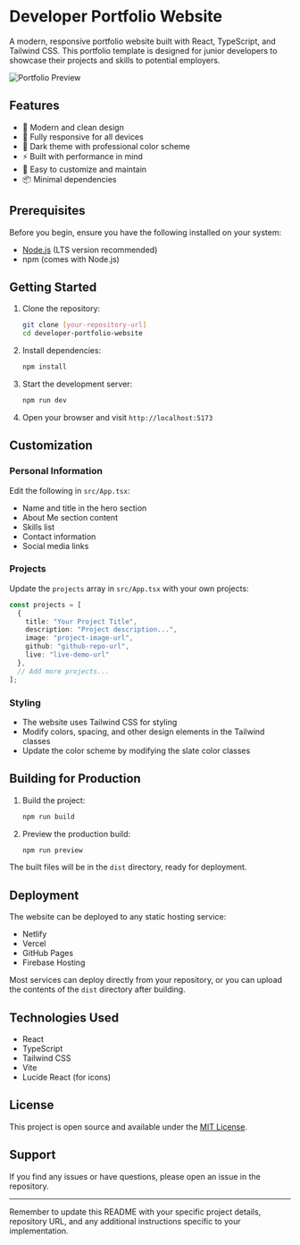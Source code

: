 # Developer Portfolio Website

A modern, responsive portfolio website built with React, TypeScript, and Tailwind CSS. This portfolio template is designed for junior developers to showcase their projects and skills to potential employers.

![Portfolio Preview](https://images.unsplash.com/photo-1517245386807-bb43f82c33c4?auto=format&fit=crop&q=80&w=2940&ixlib=rb-4.0.3)

## Features

- 🎨 Modern and clean design
- 📱 Fully responsive for all devices
- 🌙 Dark theme with professional color scheme
- ⚡ Built with performance in mind
- 🔧 Easy to customize and maintain
- 📦 Minimal dependencies

## Prerequisites

Before you begin, ensure you have the following installed on your system:
- [Node.js](https://nodejs.org/) (LTS version recommended)
- npm (comes with Node.js)

## Getting Started

1. Clone the repository:
   ```bash
   git clone [your-repository-url]
   cd developer-portfolio-website
   ```

2. Install dependencies:
   ```bash
   npm install
   ```

3. Start the development server:
   ```bash
   npm run dev
   ```

4. Open your browser and visit `http://localhost:5173`

## Customization

### Personal Information
Edit the following in `src/App.tsx`:
- Name and title in the hero section
- About Me section content
- Skills list
- Contact information
- Social media links

### Projects
Update the `projects` array in `src/App.tsx` with your own projects:
```typescript
const projects = [
  {
    title: "Your Project Title",
    description: "Project description...",
    image: "project-image-url",
    github: "github-repo-url",
    live: "live-demo-url"
  },
  // Add more projects...
];
```

### Styling
- The website uses Tailwind CSS for styling
- Modify colors, spacing, and other design elements in the Tailwind classes
- Update the color scheme by modifying the slate color classes

## Building for Production

1. Build the project:
   ```bash
   npm run build
   ```

2. Preview the production build:
   ```bash
   npm run preview
   ```

The built files will be in the `dist` directory, ready for deployment.

## Deployment

The website can be deployed to any static hosting service:
- Netlify
- Vercel
- GitHub Pages
- Firebase Hosting

Most services can deploy directly from your repository, or you can upload the contents of the `dist` directory after building.

## Technologies Used

- React
- TypeScript
- Tailwind CSS
- Vite
- Lucide React (for icons)

## License

This project is open source and available under the [MIT License](LICENSE).

## Support

If you find any issues or have questions, please open an issue in the repository.

---

Remember to update this README with your specific project details, repository URL, and any additional instructions specific to your implementation.
